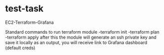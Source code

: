 # test-task
EC2-Terraform-Grafana

Standard commands to run terraform module
    -terraform init
    -terraform plan
    -terraform apply
after this the module will generate an ssh private key and save it locally
as an output, you will receive link to Grafana dashboard (default creds)
